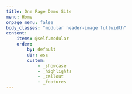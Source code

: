 ```yaml
---
title: One Page Demo Site
menu: Home
onpage_menu: false
body_classes: "modular header-image fullwidth"
content:
    items: @self.modular
    order:
        by: default
        dir: asc
        custom:
            - _showcase
            - _highlights
            - _callout
            - _features
---
```



